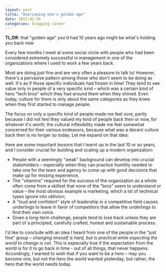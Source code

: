 ```yaml
---
layout: post
title: "Overcoming one's golden age"
date: 2022-02-26
categories: blogging career
---
```

**TL;DR**: that "golden age" you'd had 10 years ago might be what's holding you back now

Every few months I meet at some social circle with people who had been considered extremely successful in management in one of the organizations where I used to work a few years back.

Most are doing just fine and are very often a pleasure to talk to! However, there's a pervasive pattern among those who don't seem to be doing as well. It's as if those specific individuals had frozen in time! They tend to see value only in people of a very specific kind – which was a certain kind of hero "tech bros" which they had around them when they shined. Even today, culture for them is only about the same categories as they knew when they first started to manage people.

The focus on only a specific kind of people made me feel sore, partly because I did not feel they valued my kind of people back then or now, for whatever it's worth; the cultural inflexibility made me feel somewhat concerned for their various endeavors, because what was a decent culture back then is no longer so today. Let me expand on that idea:

Here are some important lessons that I learnt up in the last 10 or so years, and I consider crucial for building and scaling up a modern organization:
- People with a seemingly "weak" background can develop into crucial stakeholders – especially when they can practice humility needed to take one for the team and agency to come up with good decisions that make up for missing experience,
- The "vitamins" required for the success of the organization as a whole often come from a skillset that none of the "bros" seem to understand or value – the most obvious example is marketing, which a lot of technical types ignore into oblivion;
- A "loud and confident" style of leadership in a competitive field causes underlings to leave in favor of competitors that allow the underlings to find their own voice.
- Given a long-term challenge, people tend to lose track unless they are part of a principled, carefully crafted, honest and sustainable process.

I'd like to conclude with an idea I heard from one of the people in the "just fine" group – *changing oneself is hard, but is practical while expecting the world to change is not*. This is especially true if the expectation from the world is for it to go back in time - out of all things, that never happens. Accordingly, I wanted to wish that if you want to be a hero – may you become one, but not the hero the world wanted yesterday, but rather, the hero that the world needs today.

